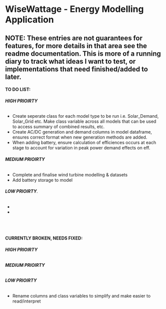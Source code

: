 # WiseWattage - Energy Modelling Application

## **NOTE:** These entries are not guarantees for features, for more details in that area see the readme documentation. This is more of a running diary to track what ideas I want to test, or implementations that need finished/added to later. 


#### **TO DO LIST:**
###### **HIGH PRIOIRTY**
- Create seperate class for each model type to be run i.e. Solar_Demand, Solar_Grid etc. Make class variable across all models that can be used to access summary of combined results, etc.
- Create AC/DC generation and demand columns in model dataframe, ensures correct format when new generation 
methods are added.
- When adding battery, ensure calculation of efficiences occurs at each stage to account for variation in peak power demand effects on eff.


###### **MEDIUM PRIOIRTY**
- Complete and finalise wind turbine modelling & datasets
- Add battery storage to model

###### **LOW PRIOIRTY**.
- 
-


<br><br>

#### **CURRENTLY BROKEN, NEEDS FIXED:**
###### **HIGH PRIOIRTY**


###### **MEDIUM PRIOIRTY**


###### **LOW PRIOIRTY**
- Rename columns and class variables to simplify and make easier to read/interpret
